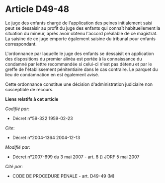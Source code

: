 # Article D49-48

Le juge des enfants chargé de l'application des peines initialement saisi peut se dessaisir au profit du juge des enfants qui
connaît habituellement la situation du mineur, après avoir obtenu l'accord préalable de ce magistrat. La saisine de ce juge
emporte également saisine du tribunal pour enfants correspondant.

L'ordonnance par laquelle le juge des enfants se dessaisit en application des dispositions du premier alinéa est portée à la
connaissance du condamné par lettre recommandée si celui-ci n'est pas détenu et par le greffe de l'établissement
pénitentiaire dans le cas contraire. Le parquet du lieu de condamnation en est également avisé.

Cette ordonnance constitue une décision d'administration judiciaire non susceptible de recours.

**Liens relatifs à cet article**

_Codifié par_:

  - Décret n°59-322 1959-02-23

_Cite_:

  - Décret n°2004-1364 2004-12-13

_Modifié par_:

  - Décret n°2007-699 du 3 mai 2007 - art. 8 () JORF 5 mai 2007

_Cité par_:

  - CODE DE PROCEDURE PENALE - art. D49-49 (M)
